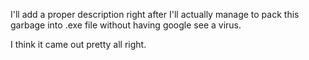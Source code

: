 I'll add a proper description right after I'll actually manage to pack this garbage into .exe file without having google see a virus.

I think it came out pretty all right.
